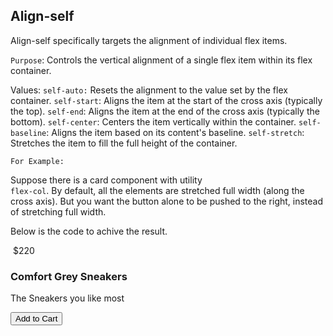 ## Align-self

Align-self specifically targets the alignment of individual flex items.

`Purpose`: Controls the vertical alignment of a single flex item within its flex container.

Values:
`self-auto:` Resets the alignment to the value set by the flex container.
`self-start`: Aligns the item at the start of the cross axis (typically the top).
`self-end`: Aligns the item at the end of the cross axis (typically the bottom).
`self-center`: Centers the item vertically within the container.
`self-baseline`: Aligns the item based on its content's baseline.
`self-stretch`: Stretches the item to fill the full height of the container.

`For Example:`

Suppose there is a card component with utility  
`flex-col`. By default, all the elements are stretched full width (along the cross axis). But you want the button alone to be pushed to the right, instead of stretching full width.

Below is the code to achive the result.

<div class="container flex flex-col">
  
  <img src="https://images.pexels.com/photos/1464625/pexels-photo-1464625.jpeg?auto=compress&cs=tinysrgb&dpr=2&h=300" alt="" />
  <span>$220</span>
  <h3>Comfort Grey Sneakers</h3>
  <p>The Sneakers you like most</p>
  <button class="self-end">Add to Cart</button>
</div>
